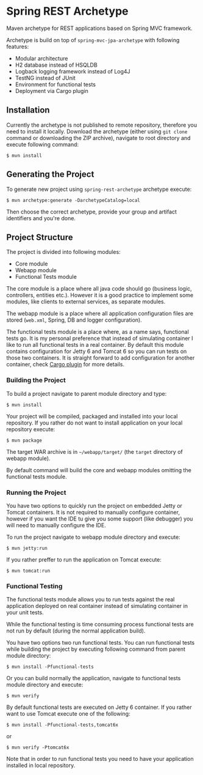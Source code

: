 # Spring REST Archetype

Maven archetype for REST applications based on Spring MVC framework.

Archetype is build on top of ``spring-mvc-jpa-archetype`` with following features:

 * Modular architecture
 * H2 database instead of HSQLDB
 * Logback logging framework instead of Log4J
 * TestNG instead of JUnit
 * Environment for functional tests
 * Deployment via Cargo plugin

## Installation

Currently the archetype is not published to remote repository,
therefore you need to install it locally. Download the archetype
(either using ``git clone`` command or downloading the ZIP archive),
navigate to root directory and execute following command:

    $ mvn install

## Generating the Project

To generate new project using ``spring-rest-archetype`` archetype
execute:

    $ mvn archetype:generate -DarchetypeCatalog=local

Then choose the correct archetype, provide your group and artifact
identifiers and you're done.

## Project Structure

The project is divided into following modules:

* Core module
* Webapp module
* Functional Tests module

The core module is a place where all java code should go (business logic, controllers, entities etc.). However
it is a good practice to implement some modules, like clients to external services, as separate modules.

The webapp module is a place where all application configuration files are stored (``web.xml``, Spring, DB and
logger configuration).

The functional tests module is a place where, as a name says,
functional tests go. It is my personal preference that instead
of simulating container I like to run all functional tests in a real container. By default this module contains
configuration for Jetty 6 and Tomcat 6 so you can run tests on those two containers. It is straight forward to add
configuration for another container, check [Cargo plugin](http://cargo.codehaus.org/Maven2+plugin) for more details.

### Building the Project

To build a project navigate to parent module directory and type:

    $ mvn install

Your project will be compiled, packaged and installed into your local repository. If you rather do not want to install
application on your local repository execute:

    $ mvn package

The target WAR archive is in ``~/webapp/target/`` (the ``target`` directory of webapp module).

By default command will build the core and webapp modules omitting the
functional tests module.

### Running the Project

You have two options to quickly run the project on embedded Jetty or Tomcat containers. It is not required to
manually configure container, however if you want the IDE tu give you some support (like debugger) you will need
to manually configure the IDE.

To run the project navigate to webapp module directory and execute:

    $ mvn jetty:run

If you rather preffer to run the application on Tomcat execute:

    $ mvn tomcat:run

### Functional Testing

The functional tests module allows you to run tests against the real application deployed on real container instead of
simulating container in your unit tests.

While the functional testing is time consuming process
functional tests are not run by default (during the normal application
build). 

You have two options two run functional tests. You can run functional tests while building the project by executing following command from parent
module directory:

    $ mvn install -Pfunctional-tests

Or you can build normally the application, navigate to functional tests module directory and execute:

    $ mvn verify

By default functional tests are executed on Jetty 6 container. If you
rather want to use Tomcat execute one of the following:

    $ mvn install -Pfunctional-tests,tomcat6x

or

    $ mvn verify -Ptomcat6x 

Note that in order to run functional tests you need to have your
application installed in local repository.
